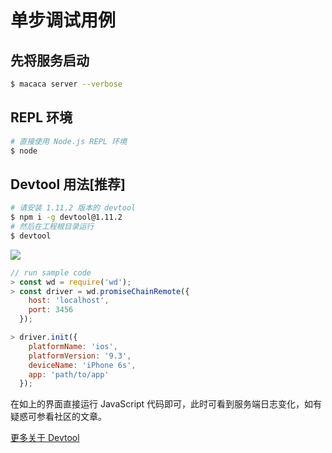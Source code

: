 # 单步调试用例

## 先将服务启动

```bash
$ macaca server --verbose
```

## REPL 环境

```bash
# 直接使用 Node.js REPL 环境
$ node
```

## Devtool 用法[推荐]

```bash
# 请安装 1.11.2 版本的 devtool
$ npm i -g devtool@1.11.2
# 然后在工程根目录运行
$ devtool
```

![](http://ww3.sinaimg.cn/large/3fb01b8agw1f2m0n619wpj21d019aaey.jpg)

```javascript
// run sample code
> const wd = require('wd');
> const driver = wd.promiseChainRemote({
    host: 'localhost',
    port: 3456
  });

> driver.init({
    platformName: 'ios',
    platformVersion: '9.3',
    deviceName: 'iPhone 6s',
    app: 'path/to/app'
  });
```

在如上的界面直接运行 JavaScript 代码即可，此时可看到服务端日志变化，如有疑惑可参看社区的文章。

[更多关于 Devtool](//github.com/Jam3/devtool)
